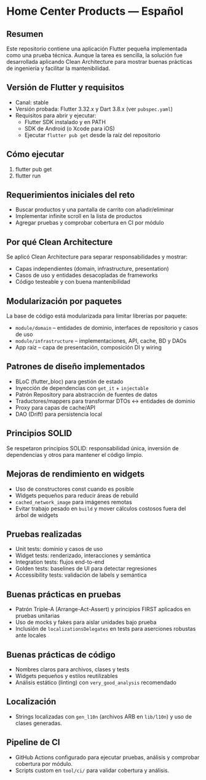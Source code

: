 # Home Center Products — Español

Resumen
-------
Este repositorio contiene una aplicación Flutter pequeña implementada como una prueba técnica. Aunque la tarea es sencilla, la solución fue desarrollada aplicando Clean Architecture para mostrar buenas prácticas de ingeniería y facilitar la mantenibilidad.

Versión de Flutter y requisitos
------------------------------
- Canal: stable
- Versión probada: Flutter 3.32.x y Dart 3.8.x (ver `pubspec.yaml`)
- Requisitos para abrir y ejecutar:
  - Flutter SDK instalado y en PATH
  - SDK de Android (o Xcode para iOS)
  - Ejecutar `flutter pub get` desde la raíz del repositorio

Cómo ejecutar
-------------
1. flutter pub get
2. flutter run

Requerimientos iniciales del reto
--------------------------------
- Buscar productos y una pantalla de carrito con añadir/eliminar
- Implementar infinite scroll en la lista de productos
- Agregar pruebas y comprobar cobertura en CI por módulo

Por qué Clean Architecture
--------------------------
Se aplicó Clean Architecture para separar responsabilidades y mostrar:
- Capas independientes (domain, infrastructure, presentation)
- Casos de uso y entidades desacopladas de frameworks
- Código testeable y con buena mantenibilidad

Modularización por paquetes
---------------------------
La base de código está modularizada para limitar librerías por paquete:
- `module/domain` – entidades de dominio, interfaces de repositorio y casos de uso
- `module/infrastructure` – implementaciones, API, cache, BD y DAOs
- App raíz – capa de presentación, composición DI y wiring

Patrones de diseño implementados
--------------------------------
- BLoC (flutter_bloc) para gestión de estado
- Inyección de dependencias con `get_it` + `injectable`
- Patrón Repository para abstracción de fuentes de datos
- Traductores/mappers para transformar DTOs <-> entidades de dominio
- Proxy para capas de cache/API
- DAO (Drift) para persistencia local

Principios SOLID
----------------
Se respetaron principios SOLID: responsabilidad única, inversión de dependencias y otros para mantener el código limpio.

Mejoras de rendimiento en widgets
---------------------------------
- Uso de constructores const cuando es posible
- Widgets pequeños para reducir áreas de rebuild
- `cached_network_image` para imágenes remotas
- Evitar trabajo pesado en `build` y mover cálculos costosos fuera del árbol de widgets

Pruebas realizadas
------------------
- Unit tests: dominio y casos de uso
- Widget tests: renderizado, interacciones y semántica
- Integration tests: flujos end-to-end
- Golden tests: baselines de UI para detectar regresiones
- Accessibility tests: validación de labels y semántica

Buenas prácticas en pruebas
--------------------------
- Patrón Triple-A (Arrange-Act-Assert) y principios FIRST aplicados en pruebas unitarias
- Uso de mocks y fakes para aislar unidades bajo prueba
- Inclusión de `localizationsDelegates` en tests para aserciones robustas ante locales

Buenas prácticas de código
-------------------------
- Nombres claros para archivos, clases y tests
- Widgets pequeños y estilos reutilizables
- Análisis estático (linting) con `very_good_analysis` recomendado

Localización
------------
- Strings localizadas con `gen_l10n` (archivos ARB en `lib/l10n`) y uso de clases generadas.

Pipeline de CI
-------------
- GitHub Actions configurado para ejecutar pruebas, análisis y comprobar cobertura por módulo.
- Scripts custom en `tool/ci/` para validar cobertura y análisis.
